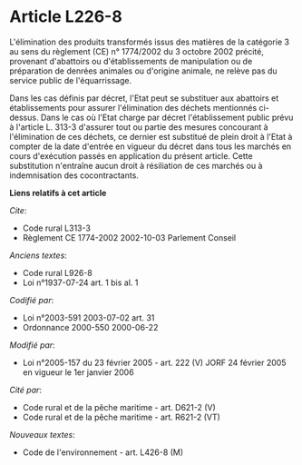 # Article L226-8

L'élimination des produits transformés issus des matières de la catégorie 3 au sens du règlement (CE) n° 1774/2002 du 3
octobre 2002 précité, provenant d'abattoirs ou d'établissements de manipulation ou de préparation de denrées animales ou
d'origine animale, ne relève pas du service public de l'équarrissage.

Dans les cas définis par décret, l'Etat peut se substituer aux abattoirs et établissements pour assurer l'élimination des
déchets mentionnés ci-dessus. Dans le cas où l'Etat charge par décret l'établissement public prévu à l'article L. 313-3
d'assurer tout ou partie des mesures concourant à l'élimination de ces déchets, ce dernier est substitué de plein droit à
l'Etat à compter de la date d'entrée en vigueur du décret dans tous les marchés en cours d'exécution passés en application du
présent article. Cette substitution n'entraîne aucun droit à résiliation de ces marchés ou à indemnisation des
cocontractants.

**Liens relatifs à cet article**

_Cite_:

  - Code rural L313-3
  - Règlement CE 1774-2002 2002-10-03 Parlement Conseil

_Anciens textes_:

  - Code rural L926-8
  - Loi n°1937-07-24 art. 1 bis al. 1

_Codifié par_:

  - Loi n°2003-591 2003-07-02 art. 31
  - Ordonnance 2000-550 2000-06-22

_Modifié par_:

  - Loi n°2005-157 du 23 février 2005 - art. 222 (V) JORF 24 février 2005 en vigueur le 1er janvier 2006

_Cité par_:

  - Code rural et de la pêche maritime - art. D621-2 (V)
  - Code rural et de la pêche maritime - art. R621-2 (VT)

_Nouveaux textes_:

  - Code de l'environnement - art. L426-8 (M)
